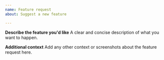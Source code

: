```yaml
---
name: Feature request
about: Suggest a new feature

---
```


**Describe the feature you'd like**
A clear and concise description of what you want to happen.

**Additional context**
Add any other context or screenshots about the feature request here.
